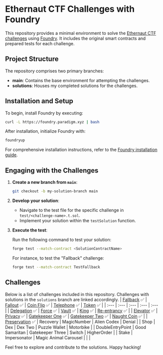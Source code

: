 # Ethernaut CTF Challenges with Foundry

This repository provides a minimal environment to solve the [Ethernaut CTF challenges](https://ethernaut.openzeppelin.com/) using [Foundry](https://book.getfoundry.sh/). It includes the original smart contracts and prepared tests for each challenge.

## Project Structure

The repository comprises two primary branches:

- **main**: Contains the base environment for attempting the challenges.
- **solutions**: Houses my completed solutions for the challenges.

## Installation and Setup

To begin, install Foundry by executing:

```bash
curl -L https://foundry.paradigm.xyz | bash
```

After installation, initialize Foundry with:

```bash
foundryup
```

For comprehensive installation instructions, refer to the [Foundry installation guide](https://book.getfoundry.sh/getting-started/installation).

## Engaging with the Challenges

1. **Create a new branch from `main`**:

   ```bash
   git checkout -b my-solution-branch main
   ```

2. **Develop your solution**:

   - Navigate to the test file for the specific challenge in `test/<challenge-name>.t.sol`.
   - Implement your solution within the `testSolution` function.

3. **Execute the test**:

   Run the following command to test your solution:

   ```bash
   forge test --match-contract <SolutionContractName>
   ```

   For instance, to test the "Fallback" challenge:

   ```bash
   forge test --match-contract TestFallback
   ```

## Challenges

Below is a list of challenges included in this repository. Challenges with solutions in the `solutions` branch are linked accordingly.
| [Fallback](https://github.com/vesla0x1/ethernaut-foundry/tree/solutions/test/01_Fallback.t.sol) ✅ | [Fallout](https://github.com/vesla0x1/ethernaut-foundry/tree/solutions/test/02_Fallout.t.sol) ✅ | [Coin Flip](https://github.com/vesla0x1/ethernaut-foundry/tree/solutions/test/03_CoinFlip.t.sol) ✅ | [Telephone](https://github.com/vesla0x1/ethernaut-foundry/tree/solutions/test/04_Telephone.t.sol) ✅ | [Token](https://github.com/vesla0x1/ethernaut-foundry/tree/solutions/test/05_Token.t.sol) ✅ |
| :--- | :--- | :--- | :--- | :--- |
| [Delegation](https://github.com/vesla0x1/ethernaut-foundry/tree/solutions/test/06_Delegation.t.sol) ✅ | [Force](https://github.com/vesla0x1/ethernaut-foundry/tree/solutions/test/07_Force.t.sol) ✅ | [Vault](https://github.com/vesla0x1/ethernaut-foundry/tree/solutions/test/08_Vault.t.sol) ✅ | [King](https://github.com/vesla0x1/ethernaut-foundry/tree/solutions/test/09_King.t.sol) ✅ | [Re-entrancy](https://github.com/vesla0x1/ethernaut-foundry/tree/solutions/test/10_Reentrance.t.sol) ✅ |
| [Elevator](https://github.com/vesla0x1/ethernaut-foundry/tree/solutions/test/11_Elevator.t.sol) ✅ | [Privacy](https://github.com/vesla0x1/ethernaut-foundry/tree/solutions/test/12_Privacy.t.sol) ✅ | [Gatekeeper One](https://github.com/vesla0x1/ethernaut-foundry/tree/solutions/test/13_GatekeeperOne.t.sol) ✅ | [Gatekeeper Two](https://github.com/vesla0x1/ethernaut-foundry/tree/solutions/test/14_GatekeeperTwo.t.sol) ✅ | [Naught Coin](https://github.com/vesla0x1/ethernaut-foundry/blob/solutions/test/15_NaughtCoin.sol) ✅ |
| [Preservation](https://github.com/vesla0x1/ethernaut-foundry/blob/solutions/test/16_Preservation.sol) ✅ | Recovery | MagicNumber | Alien Codex | Denial |
| Shop | Dex | Dex Two | Puzzle Wallet | Motorbike |
| DoubleEntryPoint | Good Samaritan | Gatekeeper Three | Switch | HigherOrder |
| Stake | Impersonator | Magic Animal Carousel | | |

Feel free to explore and contribute to the solutions. Happy hacking! 
